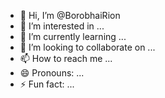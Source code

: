 - 👋 Hi, I’m @BorobhaiRion
- 👀 I’m interested in ...
- 🌱 I’m currently learning ...
- 💞️ I’m looking to collaborate on ...
- 📫 How to reach me ...
- 😄 Pronouns: ...
- ⚡ Fun fact: ...

<!---
BorobhaiRion/BorobhaiRion is a ✨ special ✨ repository because its `README.md` (this file) appears on your GitHub profile.
You can click the Preview link to take a look at your changes.
--->

